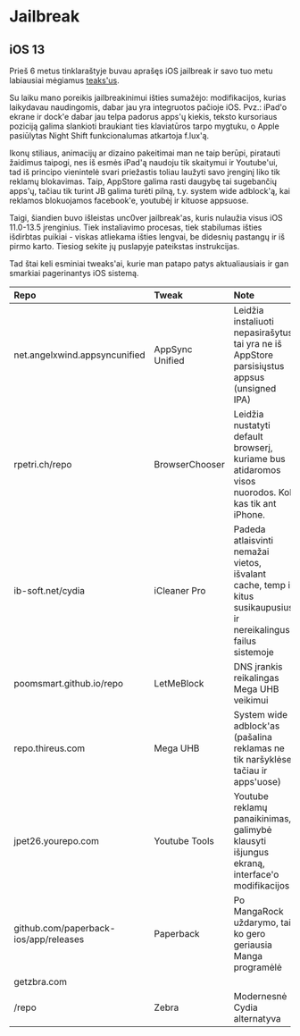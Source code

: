 # Jailbreak

## iOS 13

Prieš 6 metus tinklaraštyje buvau aprašęs iOS jailbreak ir savo tuo metu labiausiai mėgiamus [teaks'us](https://www.reanimated.lt/wiki/technologijos/it-talk/ios-jailbreakas-ir-ka-su-juo-veikti). 

Su laiku mano poreikis jailbreakinimui išties sumažėjo: modifikacijos, kurias laikydavau naudingomis, dabar jau yra integruotos pačioje iOS. Pvz.: iPad'o ekrane ir dock'e dabar jau telpa padorus apps'ų kiekis, teksto kursoriaus poziciją galima slankioti braukiant ties klaviatūros tarpo mygtuku, o Apple pasiūlytas Night Shift funkcionalumas atkartoja f.lux'ą. 

Ikonų stiliaus, animacijų ar dizaino pakeitimai man ne taip berūpi, piratauti žaidimus taipogi, nes iš esmės iPad'ą naudoju tik skaitymui ir Youtube'ui, tad iš principo vienintelė svari priežastis toliau laužyti savo įrenginį liko tik reklamų blokavimas. Taip, AppStore galima rasti daugybę tai sugebančių apps'ų, tačiau tik turint JB galima turėti pilną, t.y. system wide adblock'ą, kai reklamos blokuojamos facebook'e, youtubėj ir kituose appsuose.

Taigi, šiandien buvo išleistas unc0ver jailbreak'as, kuris nulaužia visus iOS 11.0-13.5 įrenginius. Tiek instaliavimo procesas, tiek stabilumas išties išdirbtas puikiai - viskas atliekama išties lengvai, be didesnių pastangų ir iš pirmo karto. Tiesiog sekite jų puslapyje pateikstas instrukcijas.

Tad štai keli esminiai tweaks'ai, kurie man patapo patys aktualiausiais ir gan smarkiai pagerinantys iOS sistemą.

| Repo | Tweak | Note |
| :--- | :--- | :--- |
| net.angelxwind.appsyncunified | AppSync Unified | Leidžia instaliuoti nepasirašytus, tai yra ne iš AppStore parsisiųstus appsus \(unsigned IPA\) |
| rpetri.ch/repo | BrowserChooser | Leidžia nustatyti default browserį, kuriame bus atidaromos visos nuorodos. Kol kas tik ant iPhone. |
| ib-soft.net/cydia | iCleaner Pro | Padeda atlaisvinti nemažai vietos, išvalant cache, temp ir kitus susikaupusius ir nereikalingus failus sistemoje |
| poomsmart.github.io/repo | LetMeBlock | DNS įrankis reikalingas Mega UHB veikimui |
| repo.thireus.com | Mega UHB | System wide adblock'as \(pašalina reklamas ne tik naršyklėse, tačiau ir apps'uose\) |
| jpet26.yourepo.com | Youtube Tools | Youtube reklamų panaikinimas, galimybė klausyti išjungus ekraną, interface'o modifikacijos |
| github.com/paperback-ios/app/releases | Paperback | Po MangaRock uždarymo, tai ko gero geriausia Manga programėlė |
| getzbra.com/repo | Zebra | Modernesnė Cydia alternatyva |

